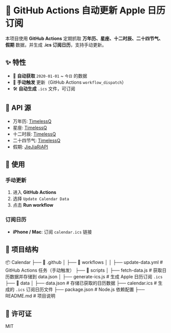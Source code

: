 # 📅 GitHub Actions 自动更新 Apple 日历订阅

本项目使用 **GitHub Actions** 定期抓取 **万年历、星座、十二时辰、二十四节气、假期** 数据，并生成 **.ics 订阅日历**，支持手动更新。

## **✨ 特性**
- 📆 **自动获取** `2020-01-01` ~ `今日` 的数据
- 🔄 **手动触发** 更新（GitHub Actions `workflow_dispatch`）
- 🛠 **自动生成** `.ics` 文件，可订阅

## **📜 API 源**
- 万年历: [TimelessQ](https://api.timelessq.com)
- 星座: [TimelessQ](https://api.timelessq.com)
- 十二时辰: [TimelessQ](https://api.timelessq.com)
- 二十四节气: [TimelessQ](https://api.timelessq.com)
- 假期: [JieJiaRiAPI](https://api.jiejiariapi.com)

## **🚀 使用**
### **手动更新**
1. 进入 **GitHub Actions**
2. 选择 `Update Calendar Data`
3. 点击 **Run workflow**

### **订阅日历**
- **iPhone / Mac**: 订阅 `calendar.ics` 链接

## **📂 项目结构**
📦 Calendar
├── 📂 .github
│   ├── 📂 workflows
│   │   ├── update-data.yml      # GitHub Actions 任务（手动触发）
├── 📂 scripts
│   ├── fetch-data.js            # 获取日历数据并存储到 data.json
│   ├── generate-ics.js          # 生成 Apple 日历订阅 `.ics`
├── 📂 data
│   ├── data.json                # 存储已获取的日历数据
├── calendar.ics                 # 生成的 `.ics` 订阅日历文件
├── package.json                 # Node.js 依赖配置
├── README.md                    # 项目说明
## **📜 许可证**
MIT